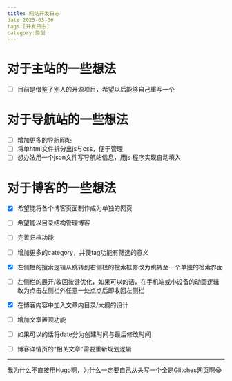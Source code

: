 ```yaml
--- 
title: 网站开发日志
date:2025-03-06
tags:[开发日志] 
category:原创 
---
```

 
# 对于主站的一些想法
- [ ] 目前是借鉴了别人的开源项目，希望以后能够自己重写一个

# 对于导航站的一些想法
- [ ] 增加更多的导航网址
- [ ] 将单html文件拆分出js与css，便于管理
- [ ] 想办法用一个json文件写导航站信息，用js 程序实现自动填入

# 对于博客的一些想法
- [x] 希望能将各个博客页面制作成为单独的网页
- [ ] 希望能以目录结构管理博客
- [ ] 完善归档功能
- [ ] 增加更多的category，并使tag功能有筛选的意义
- [x] 左侧栏的搜索逻辑从跳转到右侧栏的搜索框修改为跳转至一个单独的检索界面
- [ ] 左侧栏的展开/收回按键优化，如果可以的话，在手机端或小设备的动画逻辑改为点击左侧栏外任意一处点点后即收回左侧栏
- [x] 在博客内容中加入文章内目录/大纲的设计
- [ ] 增加文章置顶功能
- [ ] 如果可以的话将date分为创建时间与最后修改时间
- [ ] 博客详情页的“相关文章”需要重新规划逻辑



---

我为什么不直接用Hugo啊，为什么一定要自己从头写一个全是Glitches网页啊😭
